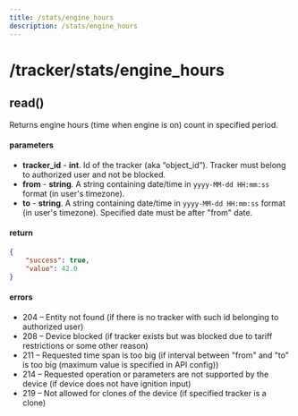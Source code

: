 ```yaml
---
title: /stats/engine_hours
description: /stats/engine_hours
---
```


# /tracker/stats/engine_hours

## read()
Returns engine hours (time when engine is on) count in specified period.

#### parameters
*   **tracker_id** - **int**. Id of the tracker (aka “object_id”). Tracker must belong to authorized user and not be blocked.
*   **from** - **string**. A string containing date/time in `yyyy-MM-dd HH:mm:ss` format (in user's timezone).
*   **to** - **string**. A string containing date/time in `yyyy-MM-dd HH:mm:ss` format (in user's timezone). Specified date must be after "from" date.

#### return
```json
{
    "success": true,
    "value": 42.0
}
```

#### errors
*   204 – Entity not found (if there is no tracker with such id belonging to authorized user)
*   208 – Device blocked (if tracker exists but was blocked due to tariff restrictions or some other reason)
*   211 – Requested time span is too big (if interval between "from" and "to" is too big (maximum value is specified in API config))
*   214 – Requested operation or parameters are not supported by the device (if device does not have ignition input)
*   219 – Not allowed for clones of the device (if specified tracker is a clone)
